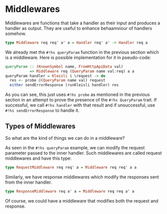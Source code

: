# Middlewares
Middlewares are functions that take a handler as their input and produces a handler as output. They are useful to
enhance behaamviour of handlers somehow.

```hs
type Middleware req req' a' a = Handler req' a' -> Handler req a
```

We already met the `#!hs queryParam` function in the previous section which is a middleware. Here is possible
implementation for it in pseudo-code:

```hs
queryParam :: (KnownSymbol name, FromHttpApiData val)
           => Middleware req (QueryParam name val:req) a a
queryParam handler = Kleisli $ \request -> do
  res <- probe @(QueryParam name val) request
  either sendErrorResponse (runKleisli handler) res
```

As you can see, this just uses `#!hs probe` as mentioned in the previous section in an attempt to prove the presence of
the `#!hs QueryParam` trait. If successful, we call `#!hs handler` with that result and if unsuccessful, use `#!hs
sendErrorResponse` to handle it.

## Types of Middlewares
So what are the kind of things we can do in a middleware?

As seen in the `#!hs queryParam` example, we can modify the request parameter passed to the inner handler. Such
middlewares are called request middlewares and have this type:

```hs
type RequestMiddleware req req' a = Middleware req req' a a
```

Similarly, we have response middlewares which modify the responses sent from the inner handler.

```hs
type ResponseMiddleware req a' a = Middleware req req a' a
```

Of course, we could have a middleware that modifies both the request and response.
